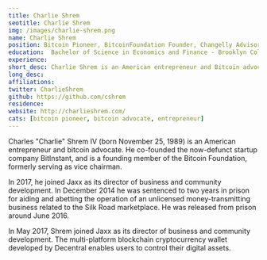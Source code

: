```yaml
---
title: Charlie Shrem
seotitle: Charlie Shrem
img: /images/charlie-shrem.png
name: Charlie Shrem
position: Bitcoin Pioneer, BitcoinFoundation Founder, Changelly Advisor
education: 	Bachelor of Science in Economics and Finance - Brooklyn College
experience:
short_desc: Charlie Shrem is an American entrepreneur and Bitcoin advocate.
long_desc:
affiliations:
twitter: CharlieShrem
github: https://github.com/cshrem
residence:
website: http://charlieshrem.com/
cats: [bitcoin pioneer, bitcoin advocate, entrepreneur]
---
```


<p>Charles "Charlie" Shrem IV (born November 25, 1989) is an American entrepreneur and bitcoin advocate. He co-founded the now-defunct startup company BitInstant, and is a founding member of the Bitcoin Foundation, formerly serving as vice chairman. </p>

<p>In 2017, he joined Jaxx as its director of business and community development. In December 2014 he was sentenced to two years in prison for aiding and abetting the operation of an unlicensed money-transmitting business related to the Silk Road marketplace. He was released from prison around June 2016.</p>

<p>In May 2017, Shrem joined Jaxx as its director of business and community development. The multi-platform blockchain cryptocurrency wallet developed by Decentral enables users to control their digital assets.</p>
